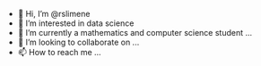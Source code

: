 - 👋 Hi, I’m @rslimene
- 👀 I’m interested in data science 
- 🌱 I’m currently a mathematics and computer science student  ...
- 💞️ I’m looking to collaborate on ...
- 📫 How to reach me ...

<!---
rslimene/rslimene is a ✨ special ✨ repository because its `README.md` (this file) appears on your GitHub profile.
You can click the Preview link to take a look at your changes.
--->
